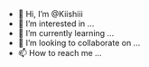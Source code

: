 - 👋 Hi, I’m @Kiishiii
- 👀 I’m interested in ...
- 🌱 I’m currently learning ...
- 💞️ I’m looking to collaborate on ...
- 📫 How to reach me ...

<!---
Kiishiii/Kiishiii is a ✨ special ✨ repository because its `README.md` (this file) appears on your GitHub profile.
You can click the Preview link to take a look at your changes.
--->
